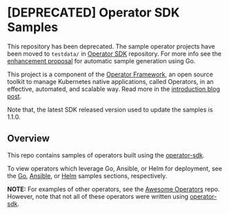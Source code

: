 # [DEPRECATED] Operator SDK Samples

This repository has been deprecated. The sample operator projects have been moved to `testdata/` in [Operator SDK](https://github.com/operator-framework/operator-sdk/) repository. For more info see the [enhancement proposal](https://github.com/operator-framework/enhancements/blob/master/enhancements/samples-generation.md) for automatic sample generation using Go.  

This project is a component of the [Operator Framework](https://github.com/operator-framework), an open source toolkit to manage Kubernetes native applications, called Operators, in an effective, automated, and scalable way. Read more in the [introduction blog post](https://coreos.com/blog/introducing-operator-framework).

Note that, the latest SDK released version used to update the samples is 1.1.0. 

## Overview

This repo contains samples of operators built using the [operator-sdk][operator_sdk].

To view operators which leverage Go, Ansible, or Helm for deployment, see the [Go][go_examples], [Ansible][ansible_examples], or [Helm][helm_examples] samples sections, respectively.

**NOTE:** For examples of other operators, see the [Awesome Operators][awesome-operators] repo. However, note that not all of these operators were written using [operator-sdk][operator_sdk].

[operator_sdk]:https://github.com/operator-framework/operator-sdk
[go_examples]:./go/
[ansible_examples]:./ansible/
[helm_examples]:./helm/
[awesome-operators]:https://github.com/operator-framework/awesome-operators
